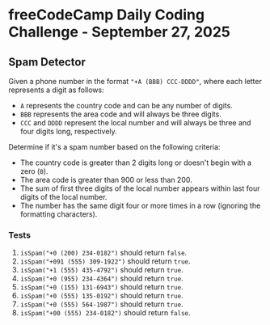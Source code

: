 # freeCodeCamp Daily Coding Challenge - September 27, 2025

## Spam Detector

Given a phone number in the format `"+A (BBB) CCC-DDDD"`, where each letter represents a digit as follows:

* `A` represents the country code and can be any number of digits.
* `BBB` represents the area code and will always be three digits.
* `CCC` and `DDDD` represent the local number and will always be three and four digits long, respectively.

Determine if it's a spam number based on the following criteria:

* The country code is greater than 2 digits long or doesn't begin with a zero (`0`).
* The area code is greater than 900 or less than 200.
* The sum of first three digits of the local number appears within last four digits of the local number.
* The number has the same digit four or more times in a row (ignoring the formatting characters).

### Tests

1. `isSpam("+0 (200) 234-0182")` should return `false`.
2. `isSpam("+091 (555) 309-1922")` should return `true`.
3. `isSpam("+1 (555) 435-4792")` should return `true`.
4. `isSpam("+0 (955) 234-4364")` should return `true`.
5. `isSpam("+0 (155) 131-6943")` should return `true`.
6. `isSpam("+0 (555) 135-0192")` should return `true`.
7. `isSpam("+0 (555) 564-1987")` should return `true`.
8. `isSpam("+00 (555) 234-0182")` should return `false`.